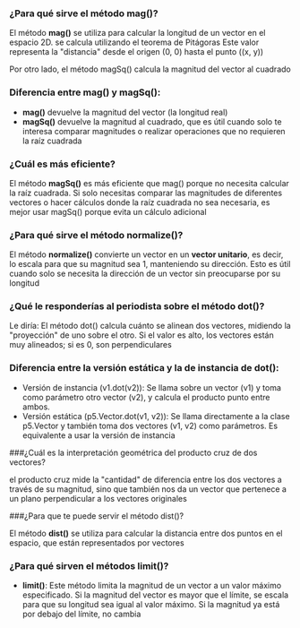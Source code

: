 ### ¿Para qué sirve el método mag()?

El método **mag()** se utiliza para calcular la longitud de un vector en el espacio 2D. se calcula utilizando el teorema de Pitágoras
Este valor representa la "distancia" desde el origen (0, 0) hasta el punto \((x, y)\)

Por otro lado, el método magSq() calcula la magnitud del vector al cuadrado

### Diferencia entre mag() y magSq():
- **mag()** devuelve la magnitud del vector (la longitud real)
- **magSq()** devuelve la magnitud al cuadrado, que es útil cuando solo te interesa comparar magnitudes o realizar operaciones que no requieren la raíz cuadrada

### ¿Cuál es más eficiente?

El método **magSq()** es más eficiente que mag() porque no necesita calcular la raíz cuadrada. Si solo necesitas comparar las magnitudes de diferentes vectores o hacer cálculos donde la raíz cuadrada no sea necesaria, es mejor usar magSq() porque evita un cálculo adicional 

### ¿Para qué sirve el método normalize()?
El método **normalize()** convierte un vector en un **vector unitario**, es decir, lo escala para que su magnitud sea 1, manteniendo su dirección. Esto es útil cuando solo se necesita la dirección de un vector sin preocuparse por su longitud

### ¿Qué le responderías al periodista sobre el método dot()?
Le diría: El método dot() calcula cuánto se alinean dos vectores, midiendo la "proyección" de uno sobre el otro. Si el valor es alto, los vectores están muy alineados; si es 0, son perpendiculares

### Diferencia entre la versión estática y la de instancia de dot():
- Versión de instancia (v1.dot(v2)): Se llama sobre un vector (v1) y toma como parámetro otro vector (v2), y calcula el producto punto entre ambos.
- Versión estática (p5.Vector.dot(v1, v2)): Se llama directamente a la clase p5.Vector y también toma dos vectores (v1, v2) como parámetros. Es equivalente a usar la versión de instancia

###¿Cuál es la interpretación geométrica del producto cruz de dos vectores?

el producto cruz mide la "cantidad" de diferencia entre los dos vectores a través de su magnitud, sino que también nos da un vector que pertenece a un plano perpendicular a los vectores originales

###¿Para que te puede servir el método dist()?

El método **dist()** se utiliza para calcular la distancia entre dos puntos en el espacio, que están representados por vectores


### ¿Para qué sirven el métodos  limit()?

- **limit()**: Este método limita la magnitud de un vector a un valor máximo especificado. Si la magnitud del vector es mayor que el límite, se escala para que su longitud sea igual al valor máximo. Si la magnitud ya está por debajo del límite, no cambia
